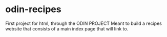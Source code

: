 # odin-recipes

First project for html, through the ODIN PROJECT
Meant to build a recipes website that consists of a main index page that will link to.